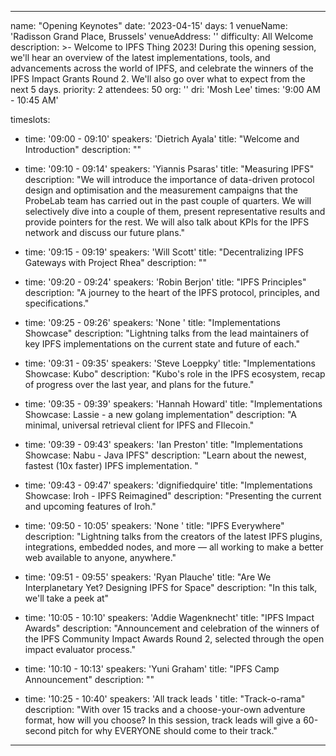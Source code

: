 ---

name: "Opening Keynotes"
date: '2023-04-15'
days: 1
venueName: 'Radisson Grand Place, Brussels'
venueAddress: ''
difficulty: All Welcome
description: >-
  Welcome to IPFS Thing 2023! During this opening session, we'll hear an overview of the latest implementations, tools, and advancements across the world of IPFS, and celebrate the winners of the IPFS Impact Grants Round 2. We'll also go over what to expect from the next 5 days.
priority: 2
attendees: 50
org: ''
dri: 'Mosh Lee'
times: '9:00 AM - 10:45 AM'

timeslots:
  - time: '09:00 - 09:10'
    speakers: 'Dietrich Ayala'
    title: "Welcome and Introduction"
    description: ""

  - time: '09:10 - 09:14'
    speakers: 'Yiannis Psaras'
    title: "Measuring IPFS"
    description: "We will introduce the importance of data-driven protocol design and optimisation and the measurement campaigns that the ProbeLab team has carried out in the past couple of quarters. We will selectively dive into a couple of them, present representative results and provide pointers for the rest. We will also talk about KPIs for the IPFS network and discuss our future plans."

  - time: '09:15 - 09:19'
    speakers: 'Will Scott'
    title: "Decentralizing IPFS Gateways with Project Rhea"
    description: ""

  - time: '09:20 - 09:24'
    speakers: 'Robin Berjon'
    title: "IPFS Principles"
    description: "A journey to the heart of the IPFS protocol, principles, and specifications."

  - time: '09:25 - 09:26'
    speakers: 'None '
    title: "Implementations Showcase"
    description: "Lightning talks from the lead maintainers of key IPFS implementations on the current state and future of each."

  - time: '09:31 - 09:35'
    speakers: 'Steve Loeppky'
    title: "Implementations Showcase: Kubo"
    description: "Kubo's role in the IPFS ecosystem, recap of progress over the last year, and plans for the future."

  - time: '09:35 - 09:39'
    speakers: 'Hannah Howard'
    title: "Implementations Showcase: Lassie - a new golang implementation"
    description: "A minimal, universal retrieval client for IPFS and FIlecoin."

  - time: '09:39 - 09:43'
    speakers: 'Ian Preston'
    title: "Implementations Showcase: Nabu - Java IPFS"
    description: "Learn about the newest, fastest (10x faster) IPFS implementation. "

  - time: '09:43 - 09:47'
    speakers: 'dignifiedquire'
    title: "Implementations Showcase: Iroh - IPFS Reimagined"
    description: "Presenting the current and upcoming features of Iroh."

  - time: '09:50 - 10:05'
    speakers: 'None '
    title: "IPFS Everywhere"
    description: "Lightning talks from the creators of the latest IPFS plugins, integrations, embedded nodes, and more — all working to make a better web available to anyone, anywhere."

  - time: '09:51 - 09:55'
    speakers: 'Ryan Plauche'
    title: "Are We Interplanetary Yet? Designing IPFS for Space"
    description: "In this talk, we'll take a peek at"

  - time: '10:05 - 10:10'
    speakers: 'Addie Wagenknecht'
    title: "IPFS Impact Awards"
    description: "Announcement and celebration of the winners of the IPFS Community Impact Awards Round 2, selected through the open impact evaluator process."

  - time: '10:10 - 10:13'
    speakers: 'Yuni Graham'
    title: "IPFS Camp Announcement"
    description: ""

  - time: '10:25 - 10:40'
    speakers: 'All track leads '
    title: "Track-o-rama"
    description: "With over 15 tracks and a choose-your-own adventure format, how will you choose? In this session, track leads will give a 60-second pitch for why EVERYONE should come to their track."

---